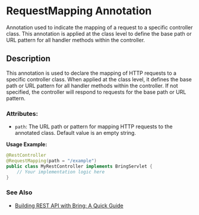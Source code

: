 # RequestMapping Annotation

Annotation used to indicate the mapping of a request to a specific controller class.
This annotation is applied at the class level to define the base path or URL pattern for all handler methods within the controller.

## Description
This annotation is used to declare the mapping of HTTP requests to a specific controller class. When applied at the class level, it defines the base path or URL pattern for all handler methods within the controller. If not specified, the controller will respond to requests for the base path or URL pattern.

### Attributes:
- `path`: The URL path or pattern for mapping HTTP requests to the annotated class. Default value is an empty string.

**Usage Example:**
```java
@RestController
@RequestMapping(path = "/example")
public class MyRestController implements BringServlet {
    // Your implementation logic here
}
```

### See Also
- [Building REST API with Bring: A Quick Guide](../RestApi.md)